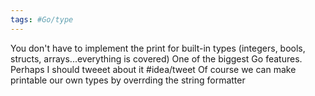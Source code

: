 ```yaml
---
tags: #Go/type
---
```


You don't have to implement the print for built-in types (integers, bools, structs, arrays...everything is covered)
One of the biggest Go features. Perhaps I should tweeet about it #idea/tweet
Of course we can make printable our own types by overrding the string formatter
